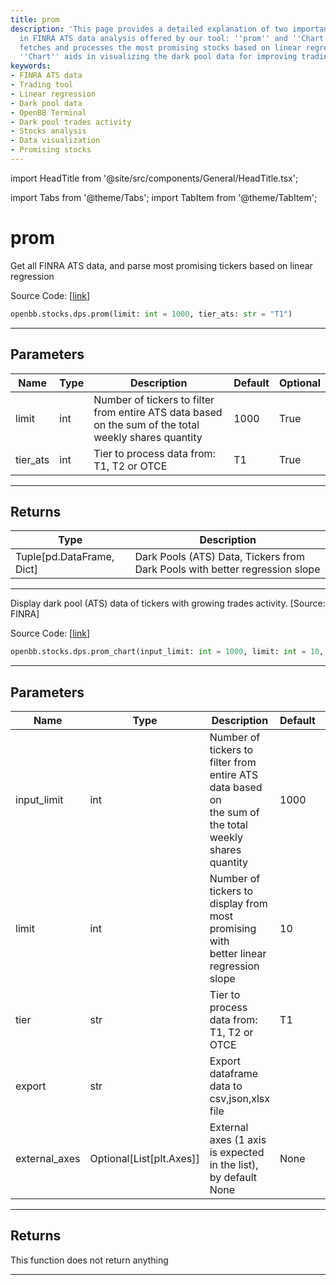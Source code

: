 ```yaml
---
title: prom
description: 'This page provides a detailed explanation of two important functions
  in FINRA ATS data analysis offered by our tool: ''prom'' and ''Chart''. ''prom''
  fetches and processes the most promising stocks based on linear regression while
  ''Chart'' aids in visualizing the dark pool data for improving trading decisions.'
keywords:
- FINRA ATS data
- Trading tool
- Linear regression
- Dark pool data
- OpenBB Terminal
- Dark pool trades activity
- Stocks analysis
- Data visualization
- Promising stocks
---
```


import HeadTitle from '@site/src/components/General/HeadTitle.tsx';

<HeadTitle title="prom - Dps - Stocks - Reference | OpenBB SDK Docs" />

import Tabs from '@theme/Tabs';
import TabItem from '@theme/TabItem';

# prom

<Tabs>
<TabItem value="model" label="Model" default>

Get all FINRA ATS data, and parse most promising tickers based on linear regression

Source Code: [[link](https://github.com/OpenBB-finance/OpenBBTerminal/tree/main/openbb_terminal/stocks/dark_pool_shorts/finra_model.py#L214)]

```python
openbb.stocks.dps.prom(limit: int = 1000, tier_ats: str = "T1")
```

---

## Parameters

| Name | Type | Description | Default | Optional |
| ---- | ---- | ----------- | ------- | -------- |
| limit | int | Number of tickers to filter from entire ATS data based on the sum of the total weekly shares quantity | 1000 | True |
| tier_ats | int | Tier to process data from: T1, T2 or OTCE | T1 | True |


---

## Returns

| Type | Description |
| ---- | ----------- |
| Tuple[pd.DataFrame, Dict] | Dark Pools (ATS) Data, Tickers from Dark Pools with better regression slope |
---

</TabItem>
<TabItem value="view" label="Chart">

Display dark pool (ATS) data of tickers with growing trades activity. [Source: FINRA]

Source Code: [[link](https://github.com/OpenBB-finance/OpenBBTerminal/tree/main/openbb_terminal/stocks/dark_pool_shorts/finra_view.py#L188)]

```python
openbb.stocks.dps.prom_chart(input_limit: int = 1000, limit: int = 10, tier: str = "T1", export: str = "", external_axes: Optional[List[matplotlib.axes._axes.Axes]] = None)
```

---

## Parameters

| Name | Type | Description | Default | Optional |
| ---- | ---- | ----------- | ------- | -------- |
| input_limit | int | Number of tickers to filter from entire ATS data based on<br/>the sum of the total weekly shares quantity | 1000 | True |
| limit | int | Number of tickers to display from most promising with<br/>better linear regression slope | 10 | True |
| tier | str | Tier to process data from: T1, T2 or OTCE | T1 | True |
| export | str | Export dataframe data to csv,json,xlsx file |  | True |
| external_axes | Optional[List[plt.Axes]] | External axes (1 axis is expected in the list), by default None | None | True |


---

## Returns

This function does not return anything

---

</TabItem>
</Tabs>
